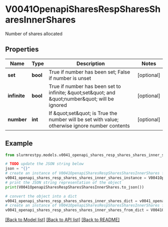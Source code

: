 # V0041OpenapiSharesRespSharesSharesInnerShares

Number of shares allocated

## Properties

Name | Type | Description | Notes
------------ | ------------- | ------------- | -------------
**set** | **bool** | True if number has been set; False if number is unset | [optional]
**infinite** | **bool** | True if number has been set to infinite; \&quot;set\&quot; and \&quot;number\&quot; will be ignored | [optional]
**number** | **int** | If \&quot;set\&quot; is True the number will be set with value; otherwise ignore number contents | [optional]

## Example

```python
from slurmrestpy.models.v0041_openapi_shares_resp_shares_shares_inner_shares import V0041OpenapiSharesRespSharesSharesInnerShares

# TODO update the JSON string below
json = "{}"
# create an instance of V0041OpenapiSharesRespSharesSharesInnerShares from a JSON string
v0041_openapi_shares_resp_shares_shares_inner_shares_instance = V0041OpenapiSharesRespSharesSharesInnerShares.from_json(json)
# print the JSON string representation of the object
print(V0041OpenapiSharesRespSharesSharesInnerShares.to_json())

# convert the object into a dict
v0041_openapi_shares_resp_shares_shares_inner_shares_dict = v0041_openapi_shares_resp_shares_shares_inner_shares_instance.to_dict()
# create an instance of V0041OpenapiSharesRespSharesSharesInnerShares from a dict
v0041_openapi_shares_resp_shares_shares_inner_shares_from_dict = V0041OpenapiSharesRespSharesSharesInnerShares.from_dict(v0041_openapi_shares_resp_shares_shares_inner_shares_dict)
```
[[Back to Model list]](../README.md#documentation-for-models) [[Back to API list]](../README.md#documentation-for-api-endpoints) [[Back to README]](../README.md)


